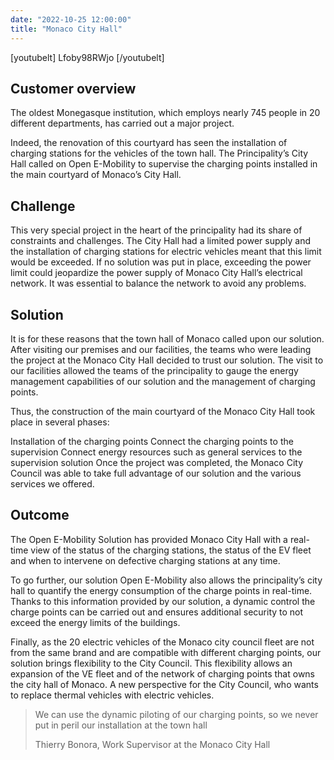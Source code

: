 ```yaml
---
date: "2022-10-25 12:00:00"
title: "Monaco City Hall"
---
```


[youtubelt] Lfoby98RWjo [/youtubelt]

## Customer overview
The oldest Monegasque institution, which employs nearly 745 people in 20 different departments, has carried out a major project.    

Indeed, the renovation of this courtyard has seen the installation of charging stations for the vehicles of the town hall. The Principality’s City Hall called on Open E-Mobility to supervise the charging points installed in the main courtyard of Monaco’s City Hall. 

## Challenge
This very special project in the heart of the principality had its share of constraints and challenges. The City Hall had a limited power supply and the installation of charging stations for electric vehicles meant that this limit would be exceeded. If no solution was put in place, exceeding the power limit could jeopardize the power supply of Monaco City Hall’s electrical network. It was essential to balance the network to avoid any problems. 

## Solution
It is for these reasons that the town hall of Monaco called upon our solution. After visiting our premises and our facilities, the teams who were leading the project at the Monaco City Hall decided to trust our solution. The visit to our facilities allowed the teams of the principality to gauge the energy management capabilities of our solution and the management of charging points.

Thus, the construction of the main courtyard of the Monaco City Hall took place in several phases: 

Installation of the charging points 
Connect the charging points to the supervision 
Connect energy resources such as general services to the supervision solution 
Once the project was completed, the Monaco City Council was able to take full advantage of our solution and the various services we offered. 

## Outcome
The Open E-Mobility Solution has provided Monaco City Hall with a real-time view of the status of the charging stations, the status of the EV fleet and when to intervene on defective charging stations at any time.

To go further, our solution Open E-Mobility also allows the principality’s city hall to quantify the energy consumption of the charge points in real-time. Thanks to this information provided by our solution, a dynamic control the charge points can be carried out and ensures additional security to not exceed the energy limits of the buildings.

Finally, as the 20 electric vehicles of the Monaco city council fleet are not from the same brand and are compatible with different charging points, our solution brings flexibility to the City Council. This flexibility allows an expansion of the VE fleet and of the network of charging points that owns the city hall of Monaco. A new perspective for the City Council, who wants to replace thermal vehicles with electric vehicles.

> We can use the dynamic piloting of our charging points, so we never put in peril our installation at the town hall
>
> Thierry Bonora, Work Supervisor at the Monaco City Hall



